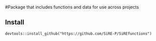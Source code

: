 #Package that includes functions and data for use across projects

## Install
`devtools::install_github("https://github.com/SiRE-P/SiREfunctions")`
